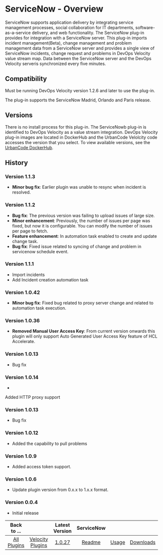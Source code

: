
# ServiceNow - Overview

ServiceNow supports application delivery by integrating service management processes, social collaboration for IT departments, software-as-a-service delivery, and web functionality. The ServiceNow plug-in provides for integration with a ServiceNow server. This plug-in imports incident management(Beta), change management and problem management data from a ServiceNow server and provides a single view of ServiceNow incidents, change request and problems in DevOps Velocity value stream map. Data between the ServiceNow server and the DevOps Velocity serveris synchronized every five minutes.

## Compatibility

Must be running DevOps Velocity version 1.2.6 and later to use the plug-in.

The plug-in supports the ServiceNow Madrid, Orlando and Paris release.

## Versions

There is no install process for this plug-in. The ServiceNowb plug-in is identified to DevOps Velocity as a value stream integration. DevOps Velocity plug-in images are located in DockerHub and the UrbanCode Velolcity code accesses the version that you select. To view available versions, see the [UrbanCode DockerHub](https://hub.docker.com/r/urbancode/ucv-ext-servicenow/tags).

## History
### Version 1.1.3

* **Minor bug fix**: Earlier plugin was unable to resync when incident is resolved.

### Version 1.1.2

* **Bug fix**: The previous version was failing to upload issues of large size.
* **Minor enhancement**: Previously, the number of issues per page was fixed, but now it is configurable. You can modify the number of issues per page to fetch.
* **Feature enhancement**: In automation task enabled to create and update change task.
* **Bug fix**: Fixed issue related to syncing of change and problem in servicenow schedule event.

### Version 1.1.1

* Import incidents
* Add Incident creation automation task

### Version 1.0.42

* **Minor bug fix**: Fixed bug related to proxy server change and related to automation task execution.
### Version 1.0.36

* **Removed Manual User Access Key**: From current version onwards this plugin will only support Auto Generated User Access Key feature of HCL Accelerate.
### Version 1.0.13

* Bug fix

### Version 1.0.14

*
Added HTTP proxy support

### Version 1.0.13

* Bug fix

### Version 1.0.12

* Added the capability to pull problems


### Version 1.0.9

* Added access token support.

### Version 1.0.6

* Update plugin version from 0.x.x to 1.x.x format.

### Version 0.0.4

* Initial release


|Back to ...||Latest Version|ServiceNow |||
| :---: | :---: | :---: | :---: | :---: | :---: |
|[All Plugins](../../index.md)|[Velocity Plugins](../README.md)|[1.0.27](https://raw.githubusercontent.com/UrbanCode/IBM-UCV-PLUGINS/main/files/ucv-ext-servicenow/ucv-ext-servicenow-1.0.27.tar.zip)|[Readme](README.md)|[Usage](usage.md)|[Downloads](downloads.md)|
